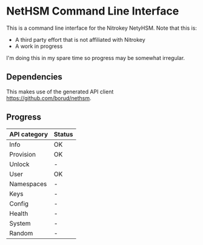 # NetHSM Command Line Interface

This is a command line interface for the Nitrokey NetyHSM. Note that this is:

- A third party effort that is not affiliated with Nitrokey
- A work in progress

I'm doing this in my spare time so progress may be somewhat irregular.

## Dependencies

This makes use of the generated API client <https://github.com/borud/nethsm>.

## Progress

| API category | Status |
|--------------|--------|
| Info         | OK     |
| Provision    | OK     |
| Unlock       | -      |
| User         | OK     |
| Namespaces   | -      |
| Keys         | -      |
| Config       | -      |
| Health       | -      |
| System       | -      |
| Random       | -      |
